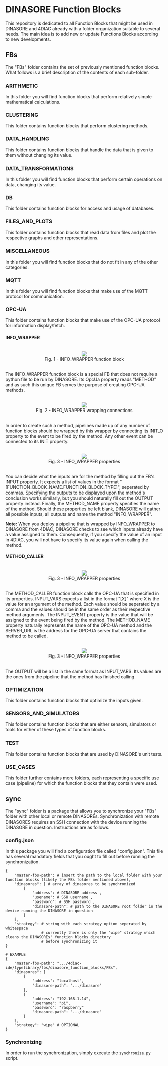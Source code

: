 # DINASORE Function Blocks

This repository is dedicated to all Function Blocks that might be used in DINASORE and 4DIAC already with a folder organization suitable to several needs. The main idea is to add new or update Functions Blocks according to new developments.

## FBs

The "FBs" folder contains the set of previously mentioned function blocks. What follows is a brief description of the contents of each sub-folder.

### ARITHMETIC

In this folder you will find function blocks that perform relatively simple mathematical calculations.

### CLUSTERING

This folder contains function blocks that perform clustering methods.

### DATA_HANDLING

This folder contains function blocks that handle the data that is given to them without changing its value.

### DATA_TRANSFORMATIONS

In this folder you will find function blocks that perform certain operations on data, changing its value.

### DB

This folder contains function blocks for access and usage of databases.

### FILES_AND_PLOTS

This folder contains function blocks that read data from files and plot the respective graphs and other representations.

### MISCELLANEOUS

In this folder you will find function blocks that do not fit in any of the other categories. 

### MQTT

In this folder you will find function blocks that make use of the MQTT protocol for communication.

### OPC-UA

This folder contains function blocks that make use of the OPC-UA protocol for information display/fetch.

#### INFO_WRAPPER

<br>
<div align="center"><img src="https://user-images.githubusercontent.com/47611246/134160017-59b17d7d-5d91-4708-aeb9-8570a8b76b30.png" /></div>
<div align="center">Fig. 1 - INFO_WRAPPER function block </div>
<br>

The INFO_WRAPPER function block is a special FB that does not require a python file to be run by DINASORE. Its OpcUa property reads "METHOD" and as such this unique FB serves the purpose of creating OPC-UA methods.

<br>
<div align="center"><img src="https://user-images.githubusercontent.com/47611246/134160555-3ac2782c-c69b-4b84-91b8-c6b2bea911f4.png" /></div>
<div align="center">Fig. 2 - INFO_WRAPPER wrapping connections </div>
<br>

In order to create such a method, pipelines made up of any number of function blocks should be wrapped by this wrapper by connecting its INIT_O property to the event to be fired by the method. Any other event can be connected to its INIT property.

<br>
<div align="center"><img src="https://user-images.githubusercontent.com/47611246/134161052-eb936303-a42e-4f9c-98da-9e9eb11d1eb8.png" /></div>
<div align="center">Fig. 3 - INFO_WRAPPER properties </div>
<br>
    
You can decide what the inputs are for the method by filling out the FB's INPUT property. It expects a list of values in the format "[FUNCTION_BLOCK_NAME.FUNCTION_BLOCK_TYPE]", seperated by commas. Specifying the outputs to be displayed upon the method's conclusion works similarly, but you should naturally fill out the OUTPUT property instead. Finally, the METHOD_NAME property specifies the name of the method. Should these properties be left blank, DINASORE will gather all possible inputs, all outputs and name the method "INFO_WRAPPER".

**Note:** When you deploy a pipeline that is wrapped by INFO_WRAPPER to DINASORE from 4DIAC, DINASORE checks to see which inputs already have a value assigned to them. Consequently, if you specify the value of an input in 4DIAC, you will not have to specify its value again when calling the method.   

#### METHOD_CALLER

<br>
<div align="center"><img src="https://user-images.githubusercontent.com/47611246/134162073-a55f7d1e-838b-4e69-8fb5-9a983f149e99.png" /></div>
<div align="center">Fig. 3 - INFO_WRAPPER properties </div>
<br>

The METHOD_CALLER function block calls the OPC-UA that is specified in its properties. INPUT_VARS expects a list in the format "[X]" where X is the value for an argument of the method. Each value should be seperated by a comma and the values should be in the same order as their respective method arguments. The INPUT_EVENT property is the value that will be assigned to the event being fired by the method. The METHOD_NAME property naturally represents the name of the OPC-UA method and the SERVER_URL is the address for the OPC-UA server that contains the method to be called.

<br>
<div align="center"><img src="https://user-images.githubusercontent.com/47611246/134162178-88e95d1a-f02e-4c58-b26c-04564f8f8d8a.png" /></div>
<div align="center">Fig. 3 - INFO_WRAPPER properties </div>
<br>

The OUTPUT will be a list in the same format as INPUT_VARS. Its values are the ones from the pipeline that the method has finished calling.

### OPTIMIZATION

This folder contains function blocks that optimize the inputs given.

### SENSORS_AND_SIMULATORS

This folder contains function blocks that are either sensors, simulators or tools for either of these types of function blocks.

### TEST

This folder contains function blocks that are used by DINASORE's unit tests.

### USE_CASES

This folder further contains more folders, each representing a specific use case (pipeline) for which the function blocks that they contain were used.

## sync

The "sync" folder is a package that allows you to synchronize your "FBs" folder with other local or remote DINASOREs. Synchronization with remote DINASORES requires an SSH connection with the device running the DINASORE in question. Instructions are as follows.

### config.json

In this package you will find a configuration file called "config.json". This file has several mandatory fields that you ought to fill out before running the synchronization.

```
{
    "master-fbs-path": # insert the path to the local folder with your function blocks (likely the FBs folder mentioned above),
    "dinasores": [ # array of dinasores to be synchronized       
        {
            "address": # DINASORE address ,
            "usename": # SSH username ,
            "password": # SSH password ,
            "dinasore-path": # path to the DINASORE root folder in the device running the DINASORE in question
        }
    ],
    "strategy": # string with each strategy option seperated by whitespace
                # currently there is only the "wipe" strategy which cleans the DINASOREs' function blocks directory
                # before synchronizing it 
}

# EXAMPLE
{
    "master-fbs-path": ".../4diac-ide/typelibrary/fbs/dinasore_function_blocks/FBs",
    "dinasores": [
        {
            "address": "localhost",
            "dinasore-path": ".../dinasore"
        },
        {
            "address": "192.168.1.14",
            "username": "pi",
            "password": "raspberry"
            "dinasore-path": ".../dinasore"
        }
    ],
    "strategy": "wipe" # OPTIONAL
}
```

### Synchronizing

In order to run the synchronization, simply execute the `synchronize.py` script.
